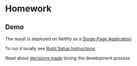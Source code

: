 # Homework

## Demo

The result is deployed on Netlify as a [Single Page Application](https://kind-dijkstra-1e4c0b.netlify.app/users/list)

To run it locally see [Build Setup Instructions](doc/Setup.md)

Read about [decisions made](doc/About.md) during the development process
